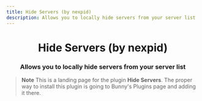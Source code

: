 ```yaml
---
title: Hide Servers (by nexpid)
description: Allows you to locally hide servers from your server list
---
```


<!--
  * This file was autogenerated
  * If you want to change anything, do so in the build.mjs script
  * https://github.com/nexpid/BunnyPlugins/edit/dev/scripts/build.mjs
-->

<div align="center">
    <h1>Hide Servers (by nexpid)</h1>
    <h3>Allows you to locally hide servers from your server list</h3>
</div>

> **Note**
> This is a landing page for the plugin **Hide Servers**. The proper way to install this plugin is going to Bunny's Plugins page and adding it there.
